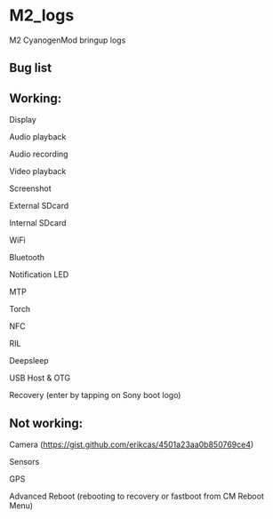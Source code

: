 M2_logs
=======

M2 CyanogenMod bringup logs


Bug list
----------


Working:
--------
Display

Audio playback

Audio recording

Video playback

Screenshot

External SDcard

Internal SDcard

WiFi

Bluetooth

Notification LED

MTP

Torch

NFC

RIL

Deepsleep

USB Host & OTG

Recovery
(enter by tapping <volume down> on Sony boot logo)


Not working:
-----------
Camera (https://gist.github.com/erikcas/4501a23aa0b850769ce4)

Sensors

GPS

Advanced Reboot
(rebooting to recovery or fastboot from CM Reboot Menu)
